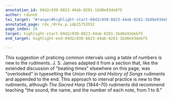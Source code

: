 ```yaml
---
annotation_id: 69d2c930-8823-44ab-8281-1bd8e93debf5
author: rdunn5
tei_target: "#range(#highlight-start-69d2c930-8823-44ab-8281-1bd8e93debf5, #highlight-end-69d2c930-8823-44ab-8281-1bd8e93debf5)"
annotated_page: rdx_r8rkx.p.idp15753552
page_index: 16
target: highlight-start-69d2c930-8823-44ab-8281-1bd8e93debf5
end_target: highlight-end-69d2c930-8823-44ab-8281-1bd8e93debf5

---
```

This suggestion of praticing common intervals using a table of numbers is new to the rudiments. J. S. James adapted it from a section that, like the extended discussion of "beating times" elsewhere on this page, was "overlooked" in typesetting the *Union Harp and History of Songs* rudiments and appended to the end. This approach to interval practice is new to the rudiments, although *The Sacred Harp* (1844–70) rudiments did recommend teaching "the sound, the name, and the number of each note, from 1 to 8."